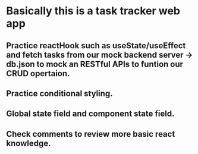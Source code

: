# Basically this is a task tracker web app

## Practice reactHook such as useState/useEffect and fetch tasks from our mock backend server -> db.json to mock an RESTful APIs to funtion our CRUD opertaion.
## Practice conditional styling.
## Global state field and component state field.
## Check comments to review more basic react knowledge.




